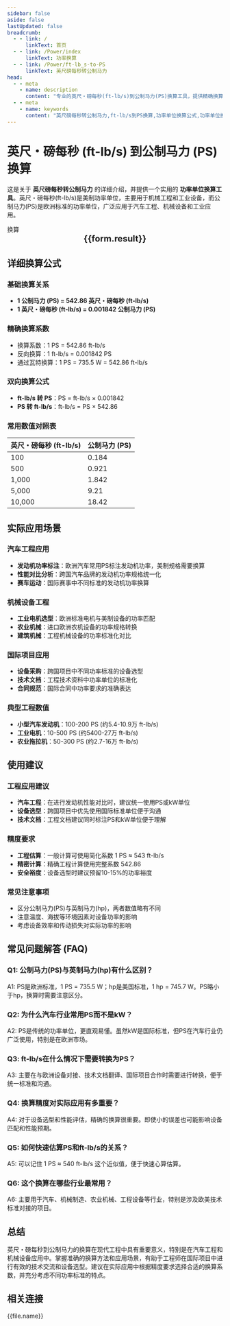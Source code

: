 ```yaml
---
sidebar: false
aside: false
lastUpdated: false
breadcrumb:
  - - link: /
      linkText: 首页
  - - link: /Power/index
      linkText: 功率换算
  - - link: /Power/ft-lb_s-to-PS
      linkText: 英尺磅每秒转公制马力
head:
  - - meta
    - name: description
      content: "专业的英尺・磅每秒(ft-lb/s)到公制马力(PS)换算工具，提供精确换算公式、详细应用场景和常用数值对照表。适用于汽车工程、机械设备和国际项目的功率单位转换。"
  - - meta
    - name: keywords
      content: "英尺磅每秒转公制马力,ft-lb/s到PS换算,功率单位换算公式,功率单位换算工具,汽车工程功率,机械设备功率,欧洲马力标准,美制功率单位,国际项目功率,工业设备功率,パワー変換,馬力変換,動力変換"
---
```

# 英尺・磅每秒 (ft-lb/s) 到公制马力 (PS) 换算

这是关于 **英尺磅每秒转公制马力** 的详细介绍，并提供一个实用的 **功率单位换算工具**。英尺・磅每秒(ft-lb/s)是美制功率单位，主要用于机械工程和工业设备，而公制马力(PS)是欧洲标准的功率单位，广泛应用于汽车工程、机械设备和工业应用。

<script setup>
const seoKey = [
  '英尺磅每秒转公制马力', 'ft-lb/s到PS换算', '功率单位换算', '汽车工程功率',
  '机械设备功率', '欧洲马力标准', '美制功率单位', '国际项目功率',
  'パワー変換', '馬力変換', '動力変換'
]
import { onMounted,reactive,inject ,ref  } from 'vue'
import { NButton,NForm ,NFormItem,NInput,NInputNumber,NSelect,NCard,useMessage ,NGrid ,NGi } from 'naive-ui'
import { defineClientComponent } from 'vitepress'
import { Power } from '../files';
const convert = inject('convert')
const options =  [
  { "label": "英尺・磅每秒 (ft-lb/s)","value": "ft-lb/s" },
  { "label": "公制马力 (PS)","value": "PS" }
];
const formRef = ref(null);
const rules = {
  number:{
    required: true,
    type: 'number',
    trigger: "blur",
    message: '请输入数字'
  },
  to:{
    required: true,
    trigger: "select",
    message: '请选择转换单位'
  },
  from:{
    required: true,
    trigger: "select",
    message: '请选择原始单位'
  }
}
const form = reactive({
  number:null,
  to:'',
  from:'',
  result:'',
  title:'英尺磅每秒转公制马力',
})
const convertHandler = (e) => {
   e.preventDefault();
  formRef.value?.validate((errors)=>{
    if (!errors) {
      form.result = `${form.number}${form.from} = ${convert(form.number).from(form.from).to(form.to)}${form.to}`
    }
  })
}
</script>

<n-card title="英尺・磅每秒到公制马力换算器" embedded :bordered="false" hoverable>
  <n-form size="large" :model="form" ref='formRef' :rules="rules">
    <n-form-item label="数值"  path="number">
      <n-input-number size="large" style="width:100%" :min="0" v-model:value="form.number"   placeholder="请输入要换算的数值" />
    </n-form-item>
    <n-form-item label="从" path="from">
      <n-select  size="large" :options="options" v-model:value="form.from" placeholder="请选择原始单位" />
    </n-form-item>
    <n-form-item label="到" path="to">
      <n-select  size="large" :options="options" v-model:value="form.to" placeholder="请选择换算单位" />
    </n-form-item>
    <n-form-item>
      <n-button type="info" style="width:100%" @click="convertHandler">换算</n-button>
    </n-form-item>
  </n-form>
  <n-card  embedded :bordered="false" hoverable>
    <div  style="text-align:center;font-size:20px;">
      <strong>{{form.result}}</strong>
    </div>
  </n-card>
  <template #footer>
    <div style="display: flex; flex-wrap: wrap; gap: 8px; justify-content: center;">
      <n-tag v-for="keyword in seoKey" :key="keyword" type="info" size="small">
        {{ keyword }}
      </n-tag>
    </div>
  </template>
</n-card>

## 详细换算公式

### 基础换算关系
- **1 公制马力 (PS) = 542.86 英尺・磅每秒 (ft-lb/s)**
- **1 英尺・磅每秒 (ft-lb/s) = 0.001842 公制马力 (PS)**

### 精确换算系数
- 换算系数：1 PS = 542.86 ft-lb/s
- 反向换算：1 ft-lb/s = 0.001842 PS
- 通过瓦特换算：1 PS = 735.5 W = 542.86 ft-lb/s

### 双向换算公式
- **ft-lb/s 转 PS**：PS = ft-lb/s × 0.001842
- **PS 转 ft-lb/s**：ft-lb/s = PS × 542.86

### 常用数值对照表
| 英尺・磅每秒 (ft-lb/s) | 公制马力 (PS) |
|---|---|
| 100 | 0.184 |
| 500 | 0.921 |
| 1,000 | 1.842 |
| 5,000 | 9.21 |
| 10,000 | 18.42 |

## 实际应用场景

### 汽车工程应用
- **发动机功率标注**：欧洲汽车常用PS标注发动机功率，美制规格需要换算
- **性能对比分析**：跨国汽车品牌的发动机功率规格统一化
- **赛车运动**：国际赛事中不同标准的发动机功率换算

### 机械设备工程
- **工业电机选型**：欧洲标准电机与美制设备的功率匹配
- **农业机械**：进口欧洲农机设备的功率规格转换
- **建筑机械**：工程机械设备的功率标准化对比

### 国际项目应用
- **设备采购**：跨国项目中不同功率标准的设备选型
- **技术文档**：工程技术资料中功率单位的标准化
- **合同规范**：国际合同中功率要求的准确表达

### 典型工程数值
- **小型汽车发动机**：100-200 PS (约5.4-10.9万 ft-lb/s)
- **工业电机**：10-500 PS (约5400-27万 ft-lb/s)
- **农业拖拉机**：50-300 PS (约2.7-16万 ft-lb/s)

## 使用建议

### 工程应用建议
- **汽车工程**：在进行发动机性能对比时，建议统一使用PS或kW单位
- **设备选型**：跨国项目中优先使用国际标准单位便于沟通
- **技术文档**：工程文档建议同时标注PS和kW单位便于理解

### 精度要求
- **工程估算**：一般计算可使用简化系数 1 PS ≈ 543 ft-lb/s
- **精密计算**：精确工程计算使用完整系数 542.86
- **安全裕度**：设备选型时建议预留10-15%的功率裕度

### 常见注意事项
- 区分公制马力(PS)与英制马力(hp)，两者数值略有不同
- 注意温度、海拔等环境因素对设备功率的影响
- 考虑设备效率和传动损失对实际功率的影响

## 常见问题解答 (FAQ)

### Q1: 公制马力(PS)与英制马力(hp)有什么区别？
A1: PS是欧洲标准，1 PS = 735.5 W；hp是美国标准，1 hp = 745.7 W。PS略小于hp，换算时需要注意区分。

### Q2: 为什么汽车行业常用PS而不是kW？
A2: PS是传统的功率单位，更直观易懂。虽然kW是国际标准，但PS在汽车行业仍广泛使用，特别是在欧洲市场。

### Q3: ft-lb/s在什么情况下需要转换为PS？
A3: 主要在与欧洲设备对接、技术文档翻译、国际项目合作时需要进行转换，便于统一标准和沟通。

### Q4: 换算精度对实际应用有多重要？
A4: 对于设备选型和性能评估，精确的换算很重要。即使小的误差也可能影响设备匹配和性能预期。

### Q5: 如何快速估算PS和ft-lb/s的关系？
A5: 可以记住 1 PS ≈ 540 ft-lb/s 这个近似值，便于快速心算估算。

### Q6: 这个换算在哪些行业最常用？
A6: 主要用于汽车、机械制造、农业机械、工程设备等行业，特别是涉及欧美技术标准对接的项目。

## 总结

英尺・磅每秒到公制马力的换算在现代工程中具有重要意义，特别是在汽车工程和机械设备应用中。掌握准确的换算方法和应用场景，有助于工程师在国际项目中进行有效的技术交流和设备选型。建议在实际应用中根据精度要求选择合适的换算系数，并充分考虑不同功率标准的特点。

## 相关连接
<n-grid x-gap="12" :cols="2">
  <n-gi v-for="(file,index) in Power" :key="index">
    <n-button
      text
      tag="a"
      :href="file.path"
      type="info"
    >
      {{file.name}}
    </n-button>
  </n-gi>
</n-grid>